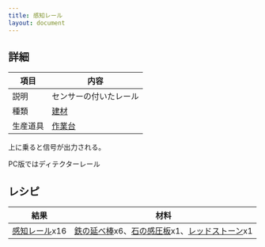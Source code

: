 ```yaml
---
title: 感知レール
layout: document
---
```

## 詳細

|項目|内容|
|---|---|
|説明|センサーの付いたレール|
|種類|[建材](建材)|
|生産道具|[作業台](作業台)|

上に乗ると信号が出力される。

PC版ではディテクターレール

## レシピ

|結果|材料|
|---|---|
|[感知レール](感知レール)x16|[鉄の延べ棒](鉄の延べ棒)x6、[石の感圧板](石の感圧板)x1、[レッドストーン](レッドストーン)x1|
